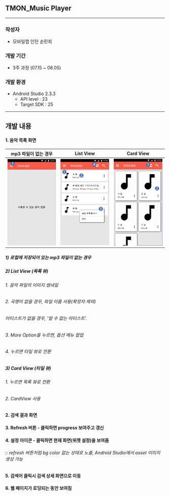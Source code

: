 ## TMON_Music Player

---

### 작성자

* 모바일랩 인턴 손민희





### 개발 기간

* 3주 과정 (07.15 ~ 08.05)





### 개발 환경

* Android Studio 2.3.3
  * API level : 23
  * Target SDK : 25


---

## 개발 내용

#### 1. 음악 목록 화면

|              mp3 파일이 없는 경우               |                List View                 |                Card View                 |
| :--------------------------------------: | :--------------------------------------: | :--------------------------------------: |
| <img src="https://github.com/minheeson/TMON_MusicPlayer/blob/master/screenshots/screenshot_1.png"  width="200"> | <img src="https://github.com/minheeson/TMON_MusicPlayer/blob/master/screenshots/screenshot_2.png" width="200"> | <img src="https://github.com/minheeson/TMON_MusicPlayer/blob/master/screenshots/screenshot_3.png" width="200"> |

##### 1) 로컬에 저장되어 있는 mp3 파일이 없는 경우

##### 2) List View (목록 뷰)

######     1. 음악 파일의 이미지 썸네일

###### 	  2. 곡명이 없을 경우, 파일 이름 사용(확장자 제외)	 

###### 	      아티스트가 없을 경우, '알 수 없는 아티스트'.

###### 	  3. More Option을 누르면, 옵션 메뉴 팝업	

###### 	  4. 누르면 타일 뷰로 전환

##### 3) Card View (타일 뷰)

###### 	1. 누르면 목록 뷰로 전환

###### 	2. CardView 사용 

#### 2. 검색 결과 화면 

#### 3. Refresh 버튼 - 클릭하면 progress 보여주고 갱신

#### 4. 설정 아이콘 - 클릭하면 현재 화면(위젯 설정)을 보여줌

###### 		:: refresh 버튼처럼 bg color 없는 상태로 노출, Android Studio에서 asset 이미지 생성 가능 

#### 5. 검색어 클릭시 검색 상세 화면으로 이동

#### 6. 웹 페이지가 로딩되는 동안 보여짐













